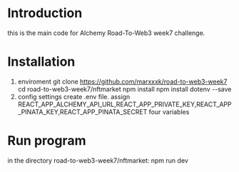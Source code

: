 # Introduction
this is the main code for Alchemy Road-To-Web3 week7 challenge.

# Installation
1. enviroment
  git clone https://github.com/marxxxk/road-to-web3-week7
  cd road-to-web3-week7/nftmarket
  npm install
  npm install dotenv --save
2. config settings
  create .env file.
  assign REACT_APP_ALCHEMY_API_URL,REACT_APP_PRIVATE_KEY,REACT_APP_PINATA_KEY,REACT_APP_PINATA_SECRET four variables
  
# Run program
in the directory road-to-web3-week7/nftmarket:
npm run dev
